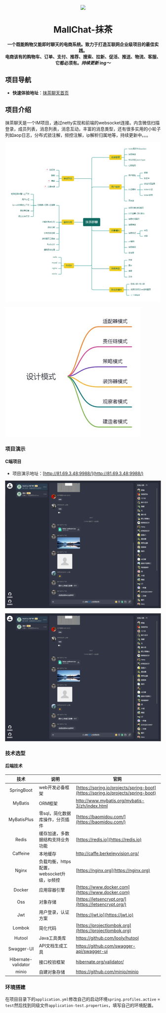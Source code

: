 <p align="center">
    <a href="" target="_blank">
      <img src="https://s1.ax1x.com/2023/07/02/pCDR0W4.png" width="280" />
    </a>
</p>

<h1 align="center">MallChat-抹茶</h1>
<p align="center"><strong>一个既能购物又能即时聊天的电商系统。致力于打造互联网企业级项目的最佳实践。<br>电商该有的购物车、订单、支付、推荐、搜索、拉新、促活、推送、物流、客服、它都必须有。<em>持续更新 ing～</em></strong></p>

## 项目导航

- **快速体验地址**：[抹茶聊天首页](http://81.69.3.48:9988/)

## 项目介绍

抹茶聊天是一个IM项目，通过netty实现和前端的websocket连接。内含微信扫描登录，成员列表，消息列表，消息互动，丰富的消息类型，还有很多实用的小轮子列如aop日志，分布式锁注解，频控注解，ip解析归属地等，持续更新中。。。

![p92nKne.png](./docs/image/项目大纲.jpg)

![p92nKne.png](./docs/image/设计模式.jpg)

### 项目演示

#### C端项目

- 项目演示地址：[http://81.69.3.48:9988/](http://81.69.3.48:9988/)

![image-20230719100001856](./images/image-20230719100001856.png)

![image-20230719100014705](./images/image-20230719100014705.png)

### 技术选型

#### 后端技术

|        技术         | 说明                                       | 官网                                                         |
| :-----------------: | ------------------------------------------ | ------------------------------------------------------------ |
|     SpringBoot      | web开发必备框架                            | [https://spring.io/projects/spring-boot](https://spring.io/projects/spring-boot) |
|       MyBatis       | ORM框架                                    | http://www.mybatis.org/mybatis-3/zh/index.html               |
|     MyBatisPlus     | 零sql，简化数据库操作，分页插件            | [https://baomidou.com/](https://baomidou.com/)               |
|        Redis        | 缓存加速，多数据结构支持业务功能           | [https://redis.io](https://redis.io)                         |
|      Caffeine       | 本地缓存                                   | http://caffe.berkeleyvision.org/                             |
|        Nginx        | 负载均衡，https配置，websocket升级，ip频控 | [https://nginx.org](https://nginx.org)                       |
|       Docker        | 应用容器引擎                               | [https://www.docker.com](https://www.docker.com)             |
|         Oss         | 对象存储                                   | [https://letsencrypt.org/](https://letsencrypt.org/)         |
|         Jwt         | 用户登录，认证方案                         | [https://jwt.io](https://jwt.io)                             |
|       Lombok        | 简化代码                                   | [https://projectlombok.org](https://projectlombok.org)       |
|       Hutool        | Java工具类库                               | https://github.com/looly/hutool                              |
|     Swagger-UI      | API文档生成工具                            | https://github.com/swagger-api/swagger-ui                    |
| Hibernate-validator | 接口校验框架                               | [hibernate.org/validator/](hibernate.org/validator/)         |
|        minio        | 自建对象存储                               | https://github.com/minio/minio                               |

### 环境搭建

在项目目录下的`application.yml`修改自己的启动环境`spring.profiles.active` = `test`然后找到同级文件`application-test.properties`，填写自己的环境配置。
